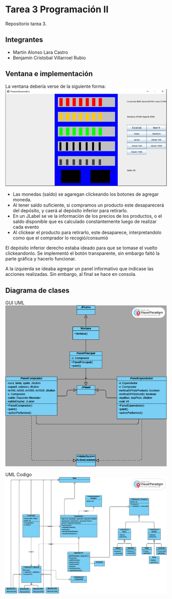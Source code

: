 # Tarea 3 Programación II
Repositorio tarea 3.
## Integrantes
- Martin Alonso Lara Castro
- Benjamín Cristobal Villarroel Rubio
## Ventana e implementación
La ventana debería verse de la siguiente forma:
![Ventana](ventana.png)

- Las monedas (saldo) se agaregan clickeando los botones de agregar moneda.
- Al tener saldo suficiente, si compramos un producto este desaparecerá del depósito, y caerá al depósito inferior para retirarlo.
- En un JLabel se ve la información de los precios de los productos, o el saldo disponible que es calculado constantemente luego de realizar cada evento
- Al clickear el producto para retirarlo, este desaparece, interpretandolo como que el comprador lo recogió/consumió

El depósito inferior derecho estaba ideado para que se tomase el vuelto clickeandonlo. Se implementó el botón transparente, sin embargo faltó la parte gráfica y hacerlo funcionar.

A la izquierda se ideaba agregar un panel informativo que indicase las acciones realizadas. Sin embargo, al final se hace en consola.
## Diagrama de clases
GUI UML
![Diagrama UML](GUI_UMLTarea3.png)

UML Codigo
![Diagrama UMLc](UMLfinal_tarea2.png)
